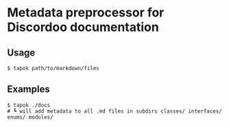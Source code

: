 Metadata preprocessor for Discordoo documentation
=

Usage
-
```shell
$ tapok path/to/markdown/files
```

Examples
-
```shell
$ tapok ./docs
# ┗ will add metadata to all .md files in subdirs classes/ interfaces/ enums/ modules/
```
